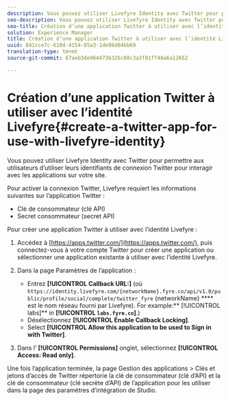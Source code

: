 ```yaml
---
description: Vous pouvez utiliser Livefyre Identity avec Twitter pour permettre aux utilisateurs d’utiliser leurs identifiants de connexion Twitter pour interagir avec les applications sur votre site.
seo-description: Vous pouvez utiliser Livefyre Identity avec Twitter pour permettre aux utilisateurs d’utiliser leurs identifiants de connexion Twitter pour interagir avec les applications sur votre site.
seo-title: Création d’une application Twitter à utiliser avec l’identité Livefyre
solution: Experience Manager
title: Création d’une application Twitter à utiliser avec l’identité Livefyre
uuid: 841cce7c-618d-4154-85a3-1de96d04bb69
translation-type: tm+mt
source-git-commit: 67aeb3de964473b326c88c3a3f81ff48a6a12652

---
```



# Création d’une application Twitter à utiliser avec l’identité Livefyre{#create-a-twitter-app-for-use-with-livefyre-identity}

Vous pouvez utiliser Livefyre Identity avec Twitter pour permettre aux utilisateurs d’utiliser leurs identifiants de connexion Twitter pour interagir avec les applications sur votre site.

Pour activer la connexion Twitter, Livefyre requiert les informations suivantes sur l’application Twitter :

* Clé de consommateur (clé API)
* Secret consommateur (secret API)

Pour créer une application Twitter à utiliser avec l’identité Livefyre :

1. Accédez à [https://apps.twitter.com/](https://apps.twitter.com/), puis connectez-vous à votre compte Twitter pour créer une application ou sélectionner une application existante à utiliser avec l’identité Livefyre.
1. Dans la page Paramètres de l’application :

   * Entrez **[!UICONTROL Callback URL:]** (où `https://identity.livefyre.com/{networkName}.fyre.co/api/v1.0/public/profile/social/complete/twitter_fyre` {networkName} **** est le nom réseau fourni par Livefyre). For example:** [!UICONTROL labs]** in **[!UICONTROL `labs.fyre.co`]**.)
   * Désélectionnez **[!UICONTROL Enable Callback Locking]**.
   * Select **[!UICONTROL Allow this application to be used to Sign in with Twitter]**.

1. Dans l’ **[!UICONTROL Permissions]** onglet, sélectionnez **[!UICONTROL Access: Read only]**.

Une fois l’application terminée, la page Gestion des applications &gt; Clés et jetons d’accès de Twitter répertorie la clé de consommateur (clé d’API) et la clé de consommateur (clé secrète d’API) de l’application pour les utiliser dans la page des paramètres d’intégration de Studio.
